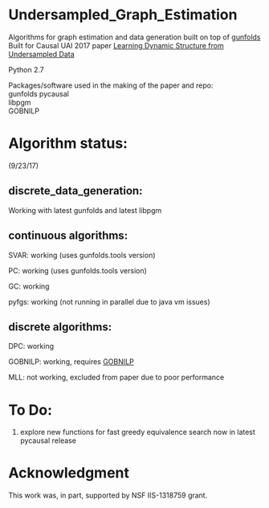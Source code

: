 # Undersampled_Graph_Estimation

Algorithms for graph estimation and data generation built on top of [gunfolds](https://gitlab.com/undersampling/gunfolds)    
Built for Causal UAI 2017 paper [Learning Dynamic Structure from Undersampled Data](https://www.cs.purdue.edu/homes/eb/causal-uai17/papers/7.pdf)    

Python 2.7

Packages/software used in the making of the paper and repo:  
gunfolds 
pycausal  
libpgm   
GOBNILP   

# Algorithm status:

(9/23/17)

## discrete_data_generation:
Working with latest gunfolds and latest libpgm

## continuous algorithms:

SVAR: working (uses gunfolds.tools version)

PC: working (uses gunfolds.tools version)

GC: working

pyfgs: working (not running in parallel due to java vm issues)

## discrete algorithms:

DPC: working

GOBNILP: working, requires [GOBNILP](https://www.cs.york.ac.uk/aig/sw/gobnilp/)

MLL: not working, excluded from paper due to poor performance

# To Do:
  1. explore new functions for fast greedy equivalence search now in latest pycausal release

Acknowledgment
========
This work was, in part, supported by  NSF IIS-1318759 grant.
